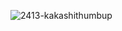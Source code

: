 ![2413-kakashithumbup](https://github.com/arun477/deep_learning_portal/assets/25299377/f3617a96-ba48-4894-b558-c6f14b82fd37)
